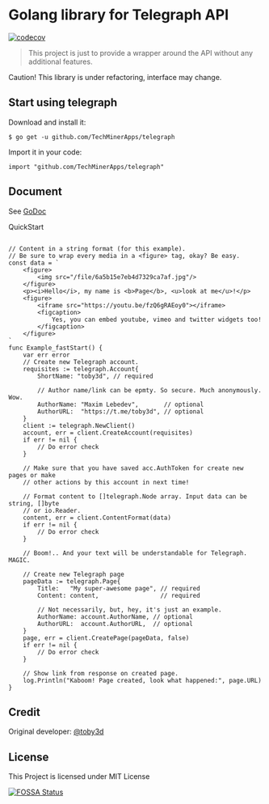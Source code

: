 # Golang library for Telegraph API

[![codecov](https://codecov.io/gh/TechMinerApps/telegraph/branch/main/graph/badge.svg?token=DWO6DPMEHM)](https://codecov.io/gh/TechMinerApps/telegraph)

> This project is just to provide a wrapper around the API without any additional features.

Caution! This library is under refactoring, interface may change.

## Start using telegraph
Download and install it:

```
$ go get -u github.com/TechMinerApps/telegraph
```

Import it in your code:
```
import "github.com/TechMinerApps/telegraph"
```

## Document

See [GoDoc](https://pkg.go.dev/github.com/TechMinerApps/telegraph)

QuickStart
```

// Content in a string format (for this example).
// Be sure to wrap every media in a <figure> tag, okay? Be easy.
const data = `
    <figure>
        <img src="/file/6a5b15e7eb4d7329ca7af.jpg"/>
    </figure>
    <p><i>Hello</i>, my name is <b>Page</b>, <u>look at me</u>!</p>
    <figure>
        <iframe src="https://youtu.be/fzQ6gRAEoy0"></iframe>
        <figcaption>
            Yes, you can embed youtube, vimeo and twitter widgets too!
        </figcaption>
    </figure>
`
func Example_fastStart() {
	var err error
	// Create new Telegraph account.
	requisites := telegraph.Account{
		ShortName: "toby3d", // required

		// Author name/link can be epmty. So secure. Much anonymously. Wow.
		AuthorName: "Maxim Lebedev",       // optional
		AuthorURL:  "https://t.me/toby3d", // optional
	}
	client := telegraph.NewClient()
	account, err = client.CreateAccount(requisites)
	if err != nil {
        // Do error check
    }

	// Make sure that you have saved acc.AuthToken for create new pages or make
	// other actions by this account in next time!

	// Format content to []telegraph.Node array. Input data can be string, []byte
	// or io.Reader.
	content, err = client.ContentFormat(data)
	if err != nil {
        // Do error check
    }

	// Boom!.. And your text will be understandable for Telegraph. MAGIC.

	// Create new Telegraph page
	pageData := telegraph.Page{
		Title:   "My super-awesome page", // required
		Content: content,                 // required

		// Not necessarily, but, hey, it's just an example.
		AuthorName: account.AuthorName, // optional
		AuthorURL:  account.AuthorURL,  // optional
	}
	page, err = client.CreatePage(pageData, false)
	if err != nil {
        // Do error check
    }

	// Show link from response on created page.
	log.Println("Kaboom! Page created, look what happened:", page.URL)
}

```

## Credit
Original developer: [@toby3d](https://gitlab.com/toby3d/telegraph)

## License

This Project is licensed under MIT License

[![FOSSA Status](https://app.fossa.com/api/projects/git%2Bgithub.com%2FTechMinerApps%2Ftelegraph.svg?type=large)](https://app.fossa.com/projects/git%2Bgithub.com%2FTechMinerApps%2Ftelegraph?ref=badge_large)
